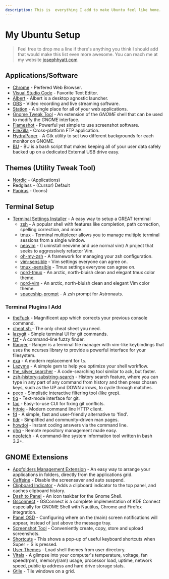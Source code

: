 ```yaml
---
description: This is  everything I add to make Ubuntu feel like home.
---
```


# My Ubuntu Setup

> Feel free to drop me a line if there's anything you think I should add that would make this list even more awesome. You can reach me at my website [josephhyatt.com](https://josephhyatt.com/)

## Applications/Software

* [Chrome](https://www.google.com/chrome/) - Perfered Web Browser.
* [Visual Studio Code](https://code.visualstudio.com/) - Favorite Text Editor.
* [Albert](https://albertlauncher.github.io/docs/installing/) - Albert is a desktop agnostic launcher.
* [OBS](https://obsproject.com/) - Video recording and live streaming software.
* [Station](https://getstation.com/) - A single place for all of your web applications.
* [Gnome Tweak Tool](https://linuxconfig.org/how-to-install-tweak-tool-on-ubuntu-18-04-bionic-beaver-linux) - An extension of the _GNOME_ shell that can be used to modify the _GNOME_ interface.
* [Flameshot](https://flameshot.js.org/#/) - Powerful yet simple to use screenshot software.
* [FileZilla](https://filezilla-project.org/) - Cross-platform FTP application.
* [HydraPaper](https://github.com/GabMus/HydraPaper) - A Gtk utility to set two different backgrounds for each monitor on GNOME.
* [BU](https://www.ezeelinux.com/bash-scripts/) - BU is a bash script that makes keeping all of your user data safely backed up on a dedicated External USB drive easy.

## Themes \(Utility Tweak Tool\)

* [Nordic](https://www.gnome-look.org/p/1267246/) -   \(Applications\)
* Redglass - \(Cursor\) Default 
* [Papirus](https://www.gnome-look.org/p/1166289/) - \(Icons\)

## Terminal Setup

* [Terminal Settings Installer](https://noobs-term.com/#/?id=overview) - A easy way to setup a GREAT terminal
  * [zsh](https://ohmyz.sh/) - A popular shell with features like completion, path correction, spelling correction, and more.
  * [tmux](https://github.com/tmux/tmux) - Terminal multiplexer allows you to manage multiple terminal sessions from a single window.
  * [neovim](https://neovim.io/) - \(I uninstall neovime and use normal vim\) A project that seeks to aggressively refactor Vim.
  * [oh-my-zsh](https://github.com/robbyrussell/oh-my-zsh) - A framework for managing your zsh configuration.
  * [vim-sensible](https://github.com/tpope/vim-sensible) - Vim settings everyone can agree on.
  * [tmux -sensible](https://github.com/tmux-plugins/tmux-sensible) - Tmux settings everyone can agree on.
  * [nord-tmux](https://github.com/arcticicestudio/nord-tmux) - An arctic, north-bluish clean and elegant tmux color theme.
  * [nord-vim](https://github.com/arcticicestudio/nord-vim) - An arctic, north-bluish clean and elegant Vim color theme.
  * [spaceship-prompt](https://github.com/denysdovhan/spaceship-prompt) - A zsh prompt for Astronauts.

### Terminal Plugins I Add

* [theFuck](https://github.com/nvbn/thefuck) - Magnificent app which corrects your previous console command.
* [cheat.sh ](https://github.com/chubin/cheat.sh)- The only cheat sheet you need.
* [lazygit](https://github.com/jesseduffield/lazygit) - Simple terminal UI for git commands.
* [fzf](https://github.com/junegunn/fzf) - A command-line fuzzy finder.
* [Ranger](https://www.digitalocean.com/community/tutorials/installing-and-using-ranger-a-terminal-file-manager-on-a-ubuntu-vps) - Ranger is a terminal file manager with vim-like keybindings that uses the ncurses library to provide a powerful interface for your filesystem.
* [exa](https://github.com/ogham/exa) - A modern replacement for `ls`.
* [Lazyme](https://github.com/pawurb/lazyme) - A simple gem to help you optimize your shell workflow.
* [the\_silver\_searcher](https://github.com/ggreer/the_silver_searcher) - A code-searching tool similar to ack, but faster.
* [zsh-history-substring-search](https://github.com/zsh-users/zsh-history-substring-search) - History search feature, where you can type in any part of any command from history and then press chosen keys, such as the UP and DOWN arrows, to cycle through matches.
* [peco](https://github.com/peco/peco) - Simplistic interactive filtering tool \(like grep\).
* [tig](https://github.com/jonas/tig) - Text-mode interface for git.
* [fac](https://github.com/mkchoi212/fac) - Easy-to-use CUI for fixing git conflicts.
* [httpie](https://github.com/jakubroztocil/httpie) - Modern command line HTTP client.
* [fd](https://github.com/sharkdp/fd/) - A simple, fast and user-friendly alternative to 'find'.
* [tldr](https://github.com/tldr-pages/tldr) - Simplified and community-driven man pages.
* [howdoi](https://github.com/gleitz/howdoi) - Instant coding answers via the command line.
* [ghq](https://github.com/motemen/ghq) - Remote repository management made easy.
* [neofetch](https://github.com/dylanaraps/neofetch) - A command-line system information tool written in bash 3.2+.

## GNOME Extensions

* [Appfolders Management Extension](https://extensions.gnome.org/extension/1217/appfolders-manager/) - An easy way to arrange your applications in folders, directly from the applications grid.
* [Caffeine](https://extensions.gnome.org/extension/517/caffeine/) - Disable the screensaver and auto suspend.
* [Clipboard Indicator](https://extensions.gnome.org/extension/779/clipboard-indicator/) - Adds a clipboard indicator to the top panel, and caches clipboard history.
* [Dash to Panel](https://extensions.gnome.org/extension/1160/dash-to-panel/) - An icon taskbar for the Gnome Shell.
* [Gsconnect](https://extensions.gnome.org/extension/1319/gsconnect/) - GSConnect is a complete implementation of KDE Connect especially for GNOME Shell with Nautilus, Chrome and Firefox integration.
* [Panel OSD](https://extensions.gnome.org/extension/708/panel-osd/) - Configuring where on the \(main\) screen notifications will appear, instead of just above the message tray.
* [Screenshot Tool](https://extensions.gnome.org/extension/1112/screenshot-tool/) - Conveniently create, copy, store and upload screenshots.
* [Shortcuts](https://extensions.gnome.org/extension/1144/shortcuts/) - This shows a pop-up of useful keyboard shortcuts when Super + S is pressed.
* [User Themes](https://extensions.gnome.org/extension/19/user-themes/) - Load shell themes from user directory.
* [Vitals](https://extensions.gnome.org/extension/1460/vitals/) - A glimpse into your computer's temperature, voltage, fan speed\(rpm\), memory\(ram\) usage, processor load, uptime, network speed, public ip address and hard drive storage stats.
* [Gtile](https://extensions.gnome.org/extension/28/gtile/) - Tile windows on a grid.

